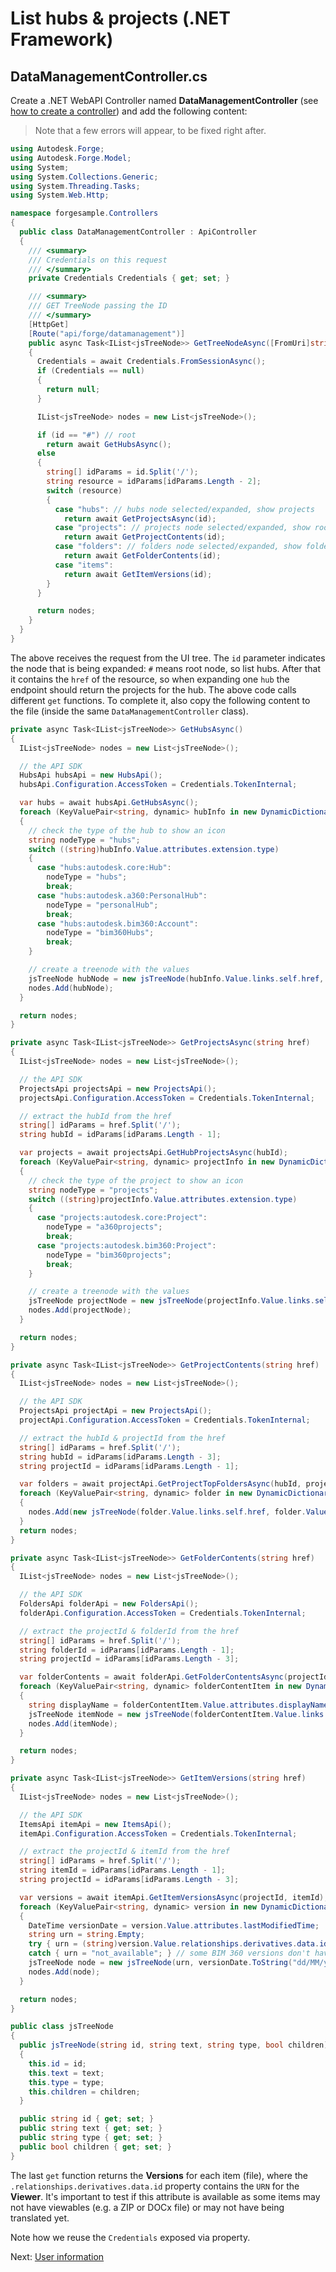 # List hubs & projects (.NET Framework)

## DataManagementController.cs

Create a .NET WebAPI Controller named **DataManagementController** (see [how to create a controller](environment/setup/net_controller)) and add the following content:

> Note that a few errors will appear, to be fixed right after.

```csharp
using Autodesk.Forge;
using Autodesk.Forge.Model;
using System;
using System.Collections.Generic;
using System.Threading.Tasks;
using System.Web.Http;

namespace forgesample.Controllers
{
  public class DataManagementController : ApiController
  {
    /// <summary>
    /// Credentials on this request
    /// </summary>
    private Credentials Credentials { get; set; }

    /// <summary>
    /// GET TreeNode passing the ID
    /// </summary>
    [HttpGet]
    [Route("api/forge/datamanagement")]
    public async Task<IList<jsTreeNode>> GetTreeNodeAsync([FromUri]string id)
    {
      Credentials = await Credentials.FromSessionAsync();
      if (Credentials == null)
      {
        return null;
      }

      IList<jsTreeNode> nodes = new List<jsTreeNode>();

      if (id == "#") // root
        return await GetHubsAsync();
      else
      {
        string[] idParams = id.Split('/');
        string resource = idParams[idParams.Length - 2];
        switch (resource)
        {
          case "hubs": // hubs node selected/expanded, show projects
            return await GetProjectsAsync(id);
          case "projects": // projects node selected/expanded, show root folder contents
            return await GetProjectContents(id);
          case "folders": // folders node selected/expanded, show folder contents
            return await GetFolderContents(id);
          case "items":
            return await GetItemVersions(id);
        }
      }

      return nodes;
    }
  }
}
```

The above receives the request from the UI tree. The `id` parameter indicates the node that is being expanded: `#` means root node, so list hubs. After that it contains the `href` of the resource, so when expanding one `hub` the endpoint should return the projects for the hub. The above code calls different `get` functions. To complete it, also copy the following content to the file (inside the same `DataManagementController` class).

```csharp
private async Task<IList<jsTreeNode>> GetHubsAsync()
{
  IList<jsTreeNode> nodes = new List<jsTreeNode>();

  // the API SDK
  HubsApi hubsApi = new HubsApi();
  hubsApi.Configuration.AccessToken = Credentials.TokenInternal;

  var hubs = await hubsApi.GetHubsAsync();
  foreach (KeyValuePair<string, dynamic> hubInfo in new DynamicDictionaryItems(hubs.data))
  {
    // check the type of the hub to show an icon
    string nodeType = "hubs";
    switch ((string)hubInfo.Value.attributes.extension.type)
    {
      case "hubs:autodesk.core:Hub":
        nodeType = "hubs";
        break;
      case "hubs:autodesk.a360:PersonalHub":
        nodeType = "personalHub";
        break;
      case "hubs:autodesk.bim360:Account":
        nodeType = "bim360Hubs";
        break;
    }

    // create a treenode with the values
    jsTreeNode hubNode = new jsTreeNode(hubInfo.Value.links.self.href, hubInfo.Value.attributes.name, nodeType, true);
    nodes.Add(hubNode);
  }

  return nodes;
}

private async Task<IList<jsTreeNode>> GetProjectsAsync(string href)
{
  IList<jsTreeNode> nodes = new List<jsTreeNode>();

  // the API SDK
  ProjectsApi projectsApi = new ProjectsApi();
  projectsApi.Configuration.AccessToken = Credentials.TokenInternal;

  // extract the hubId from the href
  string[] idParams = href.Split('/');
  string hubId = idParams[idParams.Length - 1];

  var projects = await projectsApi.GetHubProjectsAsync(hubId);
  foreach (KeyValuePair<string, dynamic> projectInfo in new DynamicDictionaryItems(projects.data))
  {
    // check the type of the project to show an icon
    string nodeType = "projects";
    switch ((string)projectInfo.Value.attributes.extension.type)
    {
      case "projects:autodesk.core:Project":
        nodeType = "a360projects";
        break;
      case "projects:autodesk.bim360:Project":
        nodeType = "bim360projects";
        break;
    }

    // create a treenode with the values
    jsTreeNode projectNode = new jsTreeNode(projectInfo.Value.links.self.href, projectInfo.Value.attributes.name, nodeType, true);
    nodes.Add(projectNode);
  }

  return nodes;
}

private async Task<IList<jsTreeNode>> GetProjectContents(string href)
{
  IList<jsTreeNode> nodes = new List<jsTreeNode>();

  // the API SDK
  ProjectsApi projectApi = new ProjectsApi();
  projectApi.Configuration.AccessToken = Credentials.TokenInternal;

  // extract the hubId & projectId from the href
  string[] idParams = href.Split('/');
  string hubId = idParams[idParams.Length - 3];
  string projectId = idParams[idParams.Length - 1];

  var folders = await projectApi.GetProjectTopFoldersAsync(hubId, projectId);
  foreach (KeyValuePair<string, dynamic> folder in new DynamicDictionaryItems(folders.data))
  {
    nodes.Add(new jsTreeNode(folder.Value.links.self.href, folder.Value.attributes.displayName, "folders", true));
  }
  return nodes;
}

private async Task<IList<jsTreeNode>> GetFolderContents(string href)
{
  IList<jsTreeNode> nodes = new List<jsTreeNode>();

  // the API SDK
  FoldersApi folderApi = new FoldersApi();
  folderApi.Configuration.AccessToken = Credentials.TokenInternal;

  // extract the projectId & folderId from the href
  string[] idParams = href.Split('/');
  string folderId = idParams[idParams.Length - 1];
  string projectId = idParams[idParams.Length - 3];

  var folderContents = await folderApi.GetFolderContentsAsync(projectId, folderId);
  foreach (KeyValuePair<string, dynamic> folderContentItem in new DynamicDictionaryItems(folderContents.data))
  {
    string displayName = folderContentItem.Value.attributes.displayName;
    jsTreeNode itemNode = new jsTreeNode(folderContentItem.Value.links.self.href, displayName, (string)folderContentItem.Value.type, true);
    nodes.Add(itemNode);
  }

  return nodes;
}

private async Task<IList<jsTreeNode>> GetItemVersions(string href)
{
  IList<jsTreeNode> nodes = new List<jsTreeNode>();

  // the API SDK
  ItemsApi itemApi = new ItemsApi();
  itemApi.Configuration.AccessToken = Credentials.TokenInternal;

  // extract the projectId & itemId from the href
  string[] idParams = href.Split('/');
  string itemId = idParams[idParams.Length - 1];
  string projectId = idParams[idParams.Length - 3];

  var versions = await itemApi.GetItemVersionsAsync(projectId, itemId);
  foreach (KeyValuePair<string, dynamic> version in new DynamicDictionaryItems(versions.data))
  {
    DateTime versionDate = version.Value.attributes.lastModifiedTime;
    string urn = string.Empty;
    try { urn = (string)version.Value.relationships.derivatives.data.id; }
    catch { urn = "not_available"; } // some BIM 360 versions don't have viewable
    jsTreeNode node = new jsTreeNode(urn, versionDate.ToString("dd/MM/yy HH:mm:ss"), "versions", false);
    nodes.Add(node);
  }

  return nodes;
}

public class jsTreeNode
{
  public jsTreeNode(string id, string text, string type, bool children)
  {
    this.id = id;
    this.text = text;
    this.type = type;
    this.children = children;
  }

  public string id { get; set; }
  public string text { get; set; }
  public string type { get; set; }
  public bool children { get; set; }
}
```

The last `get` function returns the **Versions** for each item (file), where the `.relationships.derivatives.data.id` property contains the `URN` for the **Viewer**. It's important to test if this attribute is available as some items may not have viewables (e.g. a ZIP or DOCx file) or may not have being translated yet.

Note how we reuse the `Credentials` exposed via property.

Next: [User information](oauth/user/readme)